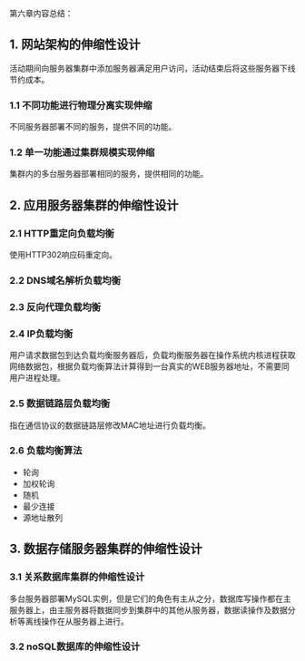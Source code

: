 第六章内容总结：

## 1. 网站架构的伸缩性设计

活动期间向服务器集群中添加服务器满足用户访问，活动结束后将这些服务器下线节约成本。

### 1.1 不同功能进行物理分离实现伸缩

不同服务器部署不同的服务，提供不同的功能。

### 1.2 单一功能通过集群规模实现伸缩

集群内的多台服务器部署相同的服务，提供相同的功能。

## 2. 应用服务器集群的伸缩性设计

### 2.1 HTTP重定向负载均衡

使用HTTP302响应码重定向。

### 2.2 DNS域名解析负载均衡

### 2.3 反向代理负载均衡

### 2.4 IP负载均衡

用户请求数据包到达负载均衡服务器后，负载均衡服务器在操作系统内核进程获取网络数据包，根据负载均衡算法计算得到一台真实的WEB服务器地址，不需要同用户进程处理。

### 2.5 数据链路层负载均衡

指在通信协议的数据链路层修改MAC地址进行负载均衡。

### 2.6 负载均衡算法

- 轮询
- 加权轮询
- 随机
- 最少连接
- 源地址散列

## 3. 数据存储服务器集群的伸缩性设计

### 3.1 关系数据库集群的伸缩性设计

多台服务器部署MySQL实例，但是它们的角色有主从之分，数据库写操作都在主服务器上，由主服务器将数据同步到集群中的其他从服务器，数据读操作及数据分析等离线操作在从服务器上进行。

### 3.2 noSQL数据库的伸缩性设计




